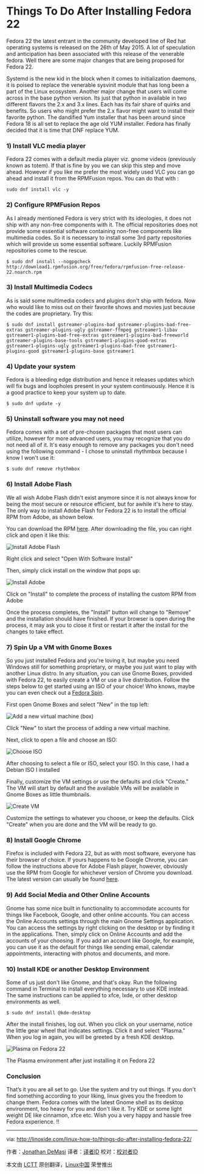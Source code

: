 Things To Do After Installing Fedora 22
================================================================================
Fedora 22 the latest entrant in the community developed line of Red hat operating systems is released on the 26th of May 2015. A lot of speculation and anticipation has been associated with this release of the venerable fedora. Well there are some major changes that are being proposed for Fedora 22.

Systemd is the new kid in the block when it comes to initialization daemons, it is poised to replace the venerable sysvinit module that has long been a part of the Linux ecosystem. Another major change that users will come across in the base python version. Its just that python in available in two different flavors the 2.x and 3.x lines. Each has its fair share of quirks and benefits. So users who might prefer the 2.x flavor might want to install their favorite python. The dandified Yum installer that has been around since Fedora 18 is all set to replace the age old YUM installer. Fedora has finally decided that it is time that DNF replace YUM.

### 1) Install VLC media player ###

Fedora 22 comes with a default media player viz. gnome videos (previously known as totem). If that is fine by you we can skip this step and move ahead. However if you like me prefer the most widely used VLC you can go ahead and install it from the RPMFusion repos. You can do that with :

    sudo dnf install vlc -y

### 2) Configure RPMFusion Repos ###

As I already mentioned Fedora is very strict with its ideologies, it does not ship with any non-free components with it. The official repositories does not provide some essential software containing non-free components like multimedia codes. So it is necessary to install some 3rd party repositories which will provide us some essential software. Luckily RPMFusion repositories come to the rescue.

    $ sudo dnf install --nogpgcheck http://download1.rpmfusion.org/free/fedora/rpmfusion-free-release-22.noarch.rpm

### 3) Install Multimedia Codecs ###

As is said some multimedia codecs and plugins don't ship with fedora. Now who would like to miss out on their favorite shows and movies just because the codes are proprietary. Try this:

    $ sudo dnf install gstreamer-plugins-bad gstreamer-plugins-bad-free-extras gstreamer-plugins-ugly gstreamer-ffmpeg gstreamer1-libav gstreamer1-plugins-bad-free-extras gstreamer1-plugins-bad-freeworld gstreamer-plugins-base-tools gstreamer1-plugins-good-extras gstreamer1-plugins-ugly gstreamer1-plugins-bad-free gstreamer1-plugins-good gstreamer1-plugins-base gstreamer1

### 4) Update your system ###

Fedora is a bleeding edge distribution and hence it releases updates which will fix bugs and loopholes present in your system continuously. Hence it is a good practice to keep your system up to date.

    $ sudo dnf update -y

### 5) Uninstall software you may not need ###

Fedora comes with a set of pre-chosen packages that most users can utilize, however for more advanced users, you may recognize that you do not need all of it.  It's easy enough to remove any packages you don't need using the following command - I chose to uninstall rhythmbox because I know I won't use it:

    $ sudo dnf remove rhythmbox

### 6) Install Adobe Flash ###

We all wish Adobe Flash didn't exist anymore since it is not always know for being the most secure or resource efficient, but for awhile it's here to stay.  The only way to install Adobe Flash for Fedora 22 is to install the official RPM from Adobe, as shown below.

You can download the RPM [here][1]. After downloading the file, you can right click and open it like this:

![Install Adobe Flash](http://blog.linoxide.com/wp-content/uploads/2015/05/Screen-Shot-2015-05-27-at-9.50.42-PM.png)

Right click and select "Open With Software Install"

Then, simply click install on the window that pops up:

![Install Adobe](http://blog.linoxide.com/wp-content/uploads/2015/05/Screen-Shot-2015-05-27-at-9.51.07-PM.png)

Click on "Install" to complete the process of installing the custom RPM from Adobe

Once the process completes, the "Install" button will change to "Remove" and the installation should have finished.  If your browser is open during the process, it may ask you to close it first or restart it after the install for the changes to take effect.

### 7) Spin Up a VM with Gnome Boxes ###

So you just installed Fedora and you're loving it, but maybe you need Windows still for something proprietary, or maybe you just want to play with another Linux distro.  In any situation, you can use Gnome Boxes, provided with Fedora 22, to easily create a VM or use a live distribution.  Follow the steps below to get started using an ISO of your choice!  Who knows, maybe you can even check out a [Fedora Spin][2].

First open Gnome Boxes and select "New" in the top left:

![Add a new virtual machine (box)](http://blog.linoxide.com/wp-content/uploads/2015/05/Screen-Shot-2015-05-27-at-10.24.46-PM.png)

Click "New" to start the process of adding a new virtual machine.

Next, click to open a file and choose an ISO:

![Choose ISO](http://blog.linoxide.com/wp-content/uploads/2015/05/Screen-Shot-2015-05-27-at-10.28.44-PM.png)

After choosing to select a file or ISO, select your ISO. In this case, I had a Debian ISO I installed

Finally, customize the VM settings or use the defaults and click "Create."  The VM will start by default and the available VMs will be available in Gnome Boxes as little thumbnails.

![Create VM](http://blog.linoxide.com/wp-content/uploads/2015/05/Screen-Shot-2015-05-27-at-10.31.11-PM.png)

Customize the settings to whatever you choose, or keep the defaults. Click "Create" when you are done and the VM will be ready to go.

### 8) Install Google Chrome ###

Firefox is included with Fedora 22, but as with most software, everyone has their browser of choice.  If yours happens to be Google Chrome, you can follow the instructions above for Adobe Flash player, however, obviously use the RPM from Google for whichever version of Chrome you download. The latest version can usually be found [here][3].

### 9) Add Social Media and Other Online Accounts ###

Gnome has some nice built in functionality to accommodate accounts for things like Facebook, Google, and other online accounts.  You can access the Online Accounts settings through the main Gnome Settings application.  You can access the settings by right clicking on the desktop or by finding it in the applications.  Then, simply click on Online Accounts and add the accounts of your choosing.  If you add an account like Google, for example, you can use it as the default for things like sending email, calendar appointments, interacting with photos and documents, and more.

### 10) Install KDE or another Desktop Environment ###

Some of us just don't like Gnome, and that's okay.  Run the following command in Terminal to install everything necessary to use KDE instead.  The same instructions can be applied to xfce, lxde, or other desktop environments as well.

    $ sudo dnf install @kde-desktop

After the install finishes, log out.  When you click on your username, notice the little gear wheel that indicates settings.  Click it and select "Plasma."  When you log in again, you will be greeted by a fresh KDE desktop.

![Plasma on Fedora 22](http://blog.linoxide.com/wp-content/uploads/2015/05/Screen-Shot-2015-05-27-at-11.32.27-PM.png)

The Plasma environment after just installing it on Fedora 22

### Conclusion ###

That’s it you are all set to go. Use the system and try out things. If you don't find something according to your liking, linux gives you the freedom to change them. Fedora comes with the latest Gnome shell as its desktop environment, too heavy for you and don't like it. Try KDE or some light weight DE like cinnamon, xfce etc. Wish you a very happy and hassle free Fedora experience. !!

--------------------------------------------------------------------------------

via: http://linoxide.com/linux-how-to/things-do-after-installing-fedora-22/

作者：[Jonathan DeMasi][a]
译者：[译者ID](https://github.com/译者ID)
校对：[校对者ID](https://github.com/校对者ID)

本文由 [LCTT](https://github.com/LCTT/TranslateProject) 原创翻译，[Linux中国](https://linux.cn/) 荣誉推出

[a]:http://linoxide.com/author/jonathande/
[1]:https://get.adobe.com/flashplayer/
[2]:http://spins.fedoraproject.org/
[3]:https://www.google.com/intl/en/chrome/browser/desktop/index.html